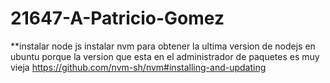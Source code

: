 # 21647-A-Patricio-Gomez
**instalar node js
instalar nvm para obtener la ultima version de nodejs en ubuntu porque la version que esta en el administrador de paquetes es muy vieja
https://github.com/nvm-sh/nvm#installing-and-updating